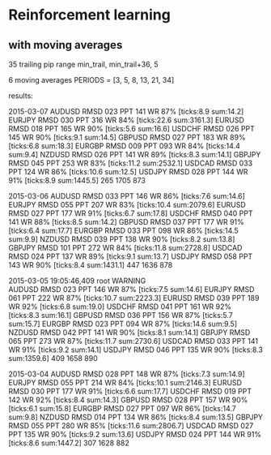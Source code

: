 # Reinforcement learning
with moving averages
---

35 trailing pip range
min_trail, min_trail+36, 5

6 moving averages
PERIODS = [3, 5, 8, 13, 21, 34]


results:

2015-03-07
AUDUSD RMSD 023 PPT 141 WR 87% [ticks:8.9 sum:14.2]
EURJPY RMSD 030 PPT 316 WR 84% [ticks:22.6 sum:3161.3]
EURUSD RMSD 018 PPT 165 WR 90% [ticks:5.6 sum:16.6]
USDCHF RMSD 026 PPT 145 WR 90% [ticks:9.1 sum:14.5]
GBPUSD RMSD 027 PPT 183 WR 89% [ticks:6.8 sum:18.3]
EURGBP RMSD 009 PPT 093 WR 84% [ticks:14.4 sum:9.4]
NZDUSD RMSD 026 PPT 141 WR 89% [ticks:8.3 sum:14.1]
GBPJPY RMSD 045 PPT 253 WR 83% [ticks:11.2 sum:2532.1]
USDCAD RMSD 033 PPT 124 WR 86% [ticks:10.6 sum:12.5]
USDJPY RMSD 028 PPT 144 WR 91% [ticks:8.9 sum:1445.5]
265
1705
873

2015-03-06
AUDUSD RMSD 033 PPT 146 WR 86% [ticks:7.6 sum:14.6]
EURJPY RMSD 055 PPT 207 WR 83% [ticks:10.4 sum:2079.6]
EURUSD RMSD 027 PPT 177 WR 91% [ticks:6.7 sum:17.8]
USDCHF RMSD 040 PPT 141 WR 88% [ticks:8.5 sum:14.2]
GBPUSD RMSD 037 PPT 177 WR 91% [ticks:6.4 sum:17.7]
EURGBP RMSD 033 PPT 098 WR 86% [ticks:14.5 sum:9.9]
NZDUSD RMSD 039 PPT 138 WR 90% [ticks:8.2 sum:13.8]
GBPJPY RMSD 101 PPT 272 WR 84% [ticks:11.8 sum:2728.8]
USDCAD RMSD 024 PPT 137 WR 89% [ticks:9.1 sum:13.7]
USDJPY RMSD 058 PPT 143 WR 90% [ticks:8.4 sum:1431.1]
447
1636
878

2015-03-05 19:05:46,409 root     WARNING  
AUDUSD RMSD 023 PPT 146 WR 87% [ticks:7.5 sum:14.6]
EURJPY RMSD 061 PPT 222 WR 87% [ticks:10.7 sum:2223.3]
EURUSD RMSD 039 PPT 189 WR 92% [ticks:6.8 sum:19.0]
USDCHF RMSD 041 PPT 161 WR 92% [ticks:8.3 sum:16.1]
GBPUSD RMSD 036 PPT 156 WR 87% [ticks:5.7 sum:15.7]
EURGBP RMSD 023 PPT 094 WR 87% [ticks:14.6 sum:9.5]
NZDUSD RMSD 042 PPT 141 WR 90% [ticks:8.1 sum:14.1]
GBPJPY RMSD 065 PPT 273 WR 87% [ticks:11.7 sum:2730.6]
USDCAD RMSD 033 PPT 141 WR 91% [ticks:9.2 sum:14.1]
USDJPY RMSD 046 PPT 135 WR 90% [ticks:8.3 sum:1359.6]
409
1658
890

2015-03-04
AUDUSD RMSD 028 PPT 148 WR 87% [ticks:7.3 sum:14.9]
EURJPY RMSD 055 PPT 214 WR 84% [ticks:10.1 sum:2146.3]
EURUSD RMSD 030 PPT 177 WR 91% [ticks:6.6 sum:17.7]
USDCHF RMSD 019 PPT 142 WR 92% [ticks:8.4 sum:14.3]
GBPUSD RMSD 028 PPT 157 WR 90% [ticks:6.1 sum:15.8]
EURGBP RMSD 027 PPT 097 WR 86% [ticks:14.7 sum:9.8]
NZDUSD RMSD 014 PPT 134 WR 86% [ticks:8.4 sum:13.5]
GBPJPY RMSD 055 PPT 280 WR 85% [ticks:11.6 sum:2806.7]
USDCAD RMSD 027 PPT 135 WR 90% [ticks:9.2 sum:13.6]
USDJPY RMSD 024 PPT 144 WR 91% [ticks:8.6 sum:1447.2]
307
1628
882
